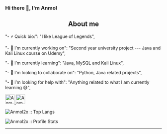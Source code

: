 ### Hi there 👋, I'm Anmol

<h2 align="center">About me</h2>

"- ⚡ Quick bio:": "I like League of Legends",

"- 🔭 I’m currently working on": "Second year university project --- Java and Kali Linux course on Udemy",

"- 🌱 I’m currently learning": "Java, MySQL and Kali Linux",

"- 👯 I’m looking to collaborate on": "Python, Java related projects",

"- 🤔 I’m looking for help with": "Anything related to what I am currently learning 😅",

<p align="left">

<a href="https://www.linkedin.com/in/anmol-kainth-9a7663175//">

<img src="https://www.vectorlogo.zone/logos/linkedin/linkedin-icon.svg" alt="Anmol LinkedIn Profile" height="30" width="30">

</a>

<a href="https://gitlab.com/Anmol2x">

<img src="https://www.vectorlogo.zone/logos/gitlab/gitlab-icon.svg" alt="Anmol LinkedIn Profile" height="30" width="30">

</a>

</p>

<p align="left">

<p align="left"><img src="https://github-readme-stats.vercel.app/api/top-langs/?username=anmol2x&langs_count=10&theme=tokyonight&layout=compact" alt="Anmol2x :: Top Langs" /></p>

<p align="left"><img src="https://github-readme-stats.vercel.app/api?username=anmol2x&show_icons=true&theme=synthwave" alt="Anmol2x :: Profile Stats" /></p>

---

